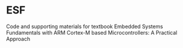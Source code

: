 # ESF
Code and supporting materials for textbook Embedded Systems Fundamentals with ARM Cortex-M based Microcontrollers: A Practical Approach
